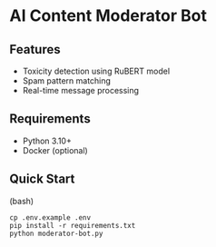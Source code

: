 # AI Content Moderator Bot

## Features
- Toxicity detection using RuBERT model
- Spam pattern matching
- Real-time message processing

## Requirements
- Python 3.10+
- Docker (optional)

## Quick Start
(bash)
```
cp .env.example .env
pip install -r requirements.txt
python moderator-bot.py
```
